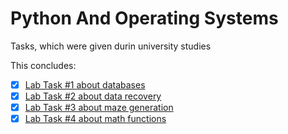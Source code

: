 # Python And Operating Systems

Tasks, which were given durin university studies

This concludes:

- [x] [Lab Task #1 about databases](/Lab%201%20Database/)
- [x] [Lab Task #2 about data recovery](/Lab%202%20Data/)
- [x] [Lab Task #3 about maze generation](/Lab%203%20Game/)
- [x] [Lab Task #4 about math functions](/Lab%204%20Transmission/)
